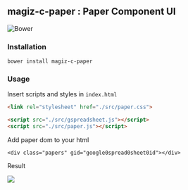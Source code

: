 ## magiz-c-paper : Paper Component UI

![Bower](https://img.shields.io/bower/v/magiz-c-paper.svg)

### Installation

```
bower install magiz-c-paper
```

### Usage

Insert scripts and styles in `index.html`

```html
<link rel="stylesheet" href="./src/paper.css">

<script src="./src/gspreadsheet.js"></script>
<script src="./src/paper.js"></script>
```

Add paper dom to your html

```
<div class="papers" gid="google0spread0sheet0id"></div>
```

Result

![](http://i.imgur.com/lwfGPQE.png)
